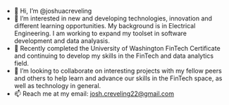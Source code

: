- 👋 Hi, I’m @joshuacreveling
- 👀 I’m interested in new and developing technologies, innovation and different learning opportunities.  My background is in Electrical Engineering.  I am working to expand my toolset in software development and data analyasis.
- 🌱 Recently completed the University of Washington FinTech Certificate and continuing to develop my skills in the FinTech and data analytics field.
- 💞️ I’m looking to collaborate on interesting projects with my fellow peers and others to help learn and advance our skills in the FinTech space, as well as technology in general. 
- 📫 Reach me at my email: josh.creveling22@gmail.com

<!---
joshuacreveling/joshuacreveling is a ✨ special ✨ repository because its `README.md` (this file) appears on your GitHub profile.
You can click the Preview link to take a look at your changes.
--->
